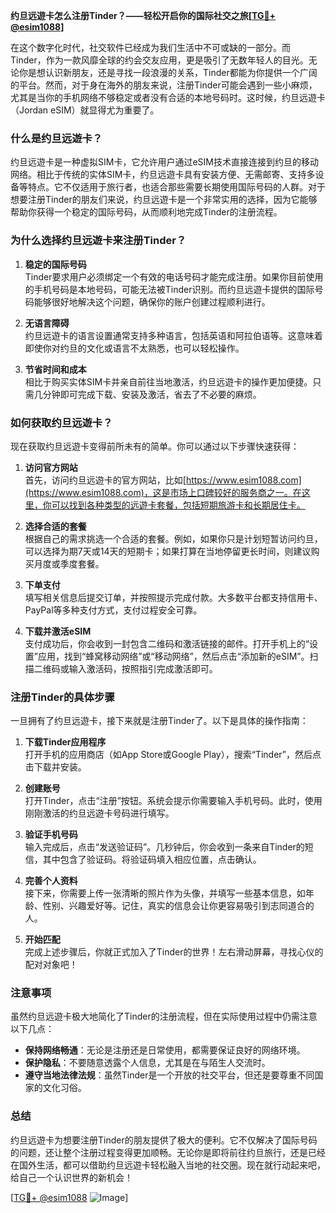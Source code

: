 **约旦远遊卡怎么注册Tinder？——轻松开启你的国际社交之旅[[TG💪+ @esim1088](https://t.me/s/esim1088)]**

在这个数字化时代，社交软件已经成为我们生活中不可或缺的一部分。而Tinder，作为一款风靡全球的约会交友应用，更是吸引了无数年轻人的目光。无论你是想认识新朋友，还是寻找一段浪漫的关系，Tinder都能为你提供一个广阔的平台。然而，对于身在海外的朋友来说，注册Tinder可能会遇到一些小麻烦，尤其是当你的手机网络不够稳定或者没有合适的本地号码时。这时候，约旦远遊卡（Jordan eSIM）就显得尤为重要了。

### **什么是约旦远遊卡？**

约旦远遊卡是一种虚拟SIM卡，它允许用户通过eSIM技术直接连接到约旦的移动网络。相比于传统的实体SIM卡，约旦远遊卡具有安装方便、无需邮寄、支持多设备等特点。它不仅适用于旅行者，也适合那些需要长期使用国际号码的人群。对于想要注册Tinder的朋友们来说，约旦远遊卡是一个非常实用的选择，因为它能够帮助你获得一个稳定的国际号码，从而顺利地完成Tinder的注册流程。

### **为什么选择约旦远遊卡来注册Tinder？**

1. **稳定的国际号码**  
   Tinder要求用户必须绑定一个有效的电话号码才能完成注册。如果你目前使用的手机号码是本地号码，可能无法被Tinder识别。而约旦远遊卡提供的国际号码能够很好地解决这个问题，确保你的账户创建过程顺利进行。

2. **无语言障碍**  
   约旦远遊卡的语言设置通常支持多种语言，包括英语和阿拉伯语等。这意味着即使你对约旦的文化或语言不太熟悉，也可以轻松操作。

3. **节省时间和成本**  
   相比于购买实体SIM卡并亲自前往当地激活，约旦远遊卡的操作更加便捷。只需几分钟即可完成下载、安装及激活，省去了不必要的麻烦。

### **如何获取约旦远遊卡？**

现在获取约旦远遊卡变得前所未有的简单。你可以通过以下步骤快速获得：

1. **访问官方网站**  
   首先，访问约旦远遊卡的官方网站，比如[https://www.esim1088.com](https://www.esim1088.com)，这是市场上口碑较好的服务商之一。在这里，你可以找到各种类型的远遊卡套餐，包括短期旅游卡和长期居住卡。

2. **选择合适的套餐**  
   根据自己的需求挑选一个合适的套餐。例如，如果你只是计划短暂访问约旦，可以选择为期7天或14天的短期卡；如果打算在当地停留更长时间，则建议购买月度或季度套餐。

3. **下单支付**  
   填写相关信息后提交订单，并按照提示完成付款。大多数平台都支持信用卡、PayPal等多种支付方式，支付过程安全可靠。

4. **下载并激活eSIM**  
   支付成功后，你会收到一封包含二维码和激活链接的邮件。打开手机上的“设置”应用，找到“蜂窝移动网络”或“移动网络”，然后点击“添加新的eSIM”。扫描二维码或输入激活码，按照指引完成激活即可。

### **注册Tinder的具体步骤**

一旦拥有了约旦远遊卡，接下来就是注册Tinder了。以下是具体的操作指南：

1. **下载Tinder应用程序**  
   打开手机的应用商店（如App Store或Google Play），搜索“Tinder”，然后点击下载并安装。

2. **创建账号**  
   打开Tinder，点击“注册”按钮。系统会提示你需要输入手机号码。此时，使用刚刚激活的约旦远遊卡号码进行填写。

3. **验证手机号码**  
   输入完成后，点击“发送验证码”。几秒钟后，你会收到一条来自Tinder的短信，其中包含了验证码。将验证码填入相应位置，点击确认。

4. **完善个人资料**  
   接下来，你需要上传一张清晰的照片作为头像，并填写一些基本信息，如年龄、性别、兴趣爱好等。记住，真实的信息会让你更容易吸引到志同道合的人。

5. **开始匹配**  
   完成上述步骤后，你就正式加入了Tinder的世界！左右滑动屏幕，寻找心仪的配对对象吧！

### **注意事项**

虽然约旦远遊卡极大地简化了Tinder的注册流程，但在实际使用过程中仍需注意以下几点：

- **保持网络畅通**：无论是注册还是日常使用，都需要保证良好的网络环境。
- **保护隐私**：不要随意透露个人信息，尤其是在与陌生人交流时。
- **遵守当地法律法规**：虽然Tinder是一个开放的社交平台，但还是要尊重不同国家的文化习俗。

### **总结**

约旦远遊卡为想要注册Tinder的朋友提供了极大的便利。它不仅解决了国际号码的问题，还让整个注册过程变得更加顺畅。无论你是即将前往约旦旅行，还是已经在国外生活，都可以借助约旦远遊卡轻松融入当地的社交圈。现在就行动起来吧，给自己一个认识世界的新机会！

[[TG💪+ @esim1088](https://t.me/s/esim1088) ![Image](https://i.postimg.cc/4NQfJmqS/Snipaste-2025-05-13-00-14-12.png)]